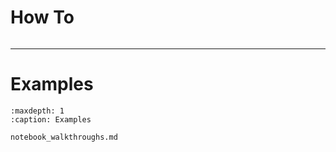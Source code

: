 # How To
```{include} ./examples_overview.md
```
------------------------------------------
# Examples

```{toctree}
:maxdepth: 1
:caption: Examples

notebook_walkthroughs.md
```
